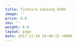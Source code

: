 ```yaml
---
title: Tinteiro Samsung K504
image: ''
price: 0.0
sku: ''
weight: 0.0
layout: page
date: 2017-11-28 14:48:12 +0000
---
```

